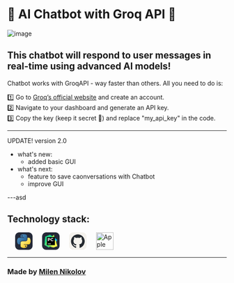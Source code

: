 # 🌟 AI Chatbot with Groq API 🌟


![image](https://github.com/user-attachments/assets/ff39e512-9da1-44f1-928d-9e69eae298a8)





## This chatbot will respond to user messages in real-time using advanced AI models!




Chatbot works with GroqAPI - way faster than others. All you need to do is:

1️⃣ Go to [Groq’s official website](https://groq.com) and create an account.  
2️⃣ Navigate to your dashboard and generate an API key.  
3️⃣ Copy the key (keep it secret 🤫) and replace "my_api_key" in the code.  

___
UPDATE! version 2.0
* what's new:
  - added basic GUI
* what's next:
  - feature to save caonversations with Chatbot
  - improve GUI


---asd
## Technology stack:
<p align="left">
  &emsp;
    <a href="#"><img alt="Python" src="https://github.com/tandpfun/skill-icons/blob/main/icons/Python-Dark.svg" width="40" height ="40"></a>
  &emsp;
    <a href="#"><img src="https://github.com/tandpfun/skill-icons/blob/main/icons/PyCharm-Dark.svg" width="40" height="40" /></a>
  &emsp;
    <a href="#"><img alt="GitHub" src="https://github.com/tandpfun/skill-icons/blob/main/icons/Github-Light.svg" title="GitHub" **alt="GitHub" width="40" height="40" ></a>
  &emsp;
    <a href="#"><img src="https://github.com/tandpfun/skill-icons/blob/main/icons/Apple-Light.svg" title="Apple" **alt="Apple" width="40" height="40" /></a>
</p>

---
### Made by [Milen Nikolov](https://www.linkedin.com/in/milen-nikolov-62455034b/)





